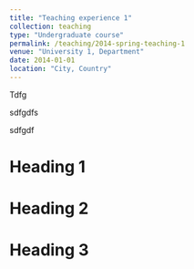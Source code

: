 ```yaml
---
title: "Teaching experience 1"
collection: teaching
type: "Undergraduate course"
permalink: /teaching/2014-spring-teaching-1
venue: "University 1, Department"
date: 2014-01-01
location: "City, Country"
---
```


Tdfg

sdfgdfs


sdfgdf



Heading 1
======

Heading 2
======

Heading 3
======